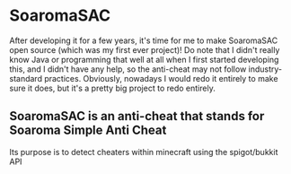 <h1>SoaromaSAC</h2>
After developing it for a few years, it's time for me to make SoaromaSAC open source (which was my first ever project)! Do note that I didn't really know Java or programming that well at all when I first started developing this, and I didn't have any help, so the anti-cheat may not follow industry-standard practices. Obviously, nowadays I would redo it entirely to make sure it does, but it's a pretty big project to redo entirely.


<h2>SoaromaSAC is an anti-cheat that stands for Soaroma Simple Anti Cheat</h2>
<p> Its purpose is to detect cheaters within minecraft using the spigot/bukkit API </p>


